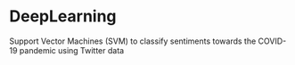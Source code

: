 # DeepLearning
Support Vector Machines (SVM) to classify sentiments towards the COVID-19 pandemic using Twitter data
